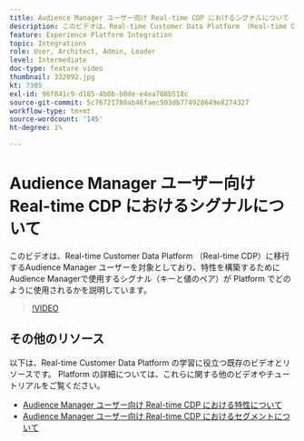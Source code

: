 ```yaml
---
title: Audience Manager ユーザー向け Real-time CDP におけるシグナルについて
description: このビデオは、Real-time Customer Data Platform （Real-time CDP）に移行するAudience Manager ユーザーを対象としており、特性を構築するためにAudience Managerで使用するシグナル（キーと値のペア）が Platform でどのように使用されるかを説明しています。
feature: Experience Platform Integration
topic: Integrations
role: User, Architect, Admin, Leader
level: Intermediate
doc-type: feature video
thumbnail: 332092.jpg
kt: 7305
exl-id: 96f841c9-d185-4b0b-b0de-e4ea708b518c
source-git-commit: 5c76721780ab46faec503db774928649e8274327
workflow-type: tm+mt
source-wordcount: '145'
ht-degree: 1%

---
```


# Audience Manager ユーザー向け Real-time CDP におけるシグナルについて

このビデオは、Real-time Customer Data Platform （Real-time CDP）に移行するAudience Manager ユーザーを対象としており、特性を構築するためにAudience Managerで使用するシグナル（キーと値のペア）が Platform でどのように使用されるかを説明しています。

>[!VIDEO](https://video.tv.adobe.com/v/332092/?quality=12&learn=on)

## その他のリソース

以下は、Real-time Customer Data Platform の学習に役立つ既存のビデオとリソースです。 Platform の詳細については、これらに関する他のビデオやチュートリアルをご覧ください。

* [Audience Manager ユーザー向け Real-time CDP における特性について ](https://experienceleague.adobe.com/docs/audience-manager-learn/tutorials/other-integrations/integrating-with-rtcdp/rtcdp-traits-for-aam-users.html?lang=ja#other-integrations)
* [Audience Manager ユーザー向け Real-time CDP におけるセグメントについて ](https://experienceleague.adobe.com/docs/audience-manager-learn/tutorials/other-integrations/integrating-with-rtcdp/rtcdp-segments-for-aam-users.html?lang=ja#other-integrations)
